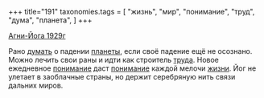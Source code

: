 +++
title="191"
taxonomies.tags = [
 "жизнь",
 "мир",
 "понимание",
 "труд",
 "дума",
 "планета",
]
+++

[Агни-Йога 1929г](/agni/1929)

Рано [думать](/tags/дума) о падении [планеты](/tags/планета), если своё падение ещё не осознано. Можно лечить свои раны и идти как строитель [труда](/tags/труд). Новое ежедневное [понимание](/tags/понимание) даст [понимание](/tags/понимание) каждой мелочи [жизни](/tags/жизнь). Йог не улетает в заоблачные страны, но держит серебряную нить связи дальних миров.